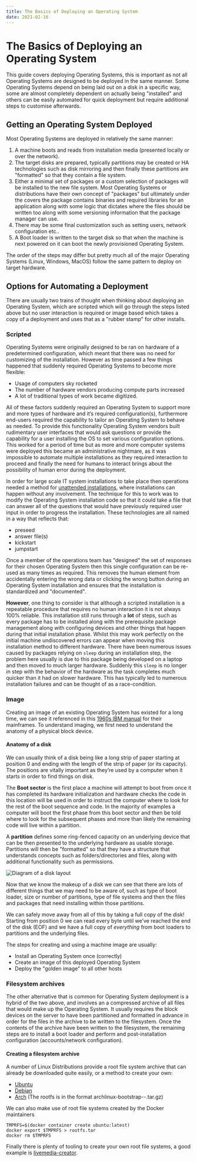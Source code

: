```yaml
---
title: The Basics of Deploying an Operating System
date: 2021-02-16
---
```


# The Basics of Deploying an Operating System

This guide covers deploying Operating Systems, this is important as not all Operating Systems are designed to be deployed in the same manner.
Some Operating Systems depend on being laid out on a disk in a specific way, some are almost completely dependent on actually being "installed" and others can be easily automated for quick deployment but require additional steps to customise afterwards.

## Getting an Operating System Deployed

Most Operating Systems are deployed in relatively the same manner:

1. A machine boots and reads from installation media (presented locally or over the network).
2. The target disks are prepared, typically partitions may be created or HA technologies such as disk mirroring and then finally these partitions are "formatted" so that they contain a file system.
3. Either a minimal set of packages or a custom selection of packages will be installed to the new file system.
   Most Operating Systems or distributions have their own concept of "packages" but ultimately under the covers the package contains binaries and required libraries for an application along with some logic that dictates where the files should be written too along with some versioning information that the package manager can use.
4. There may be some final customization such as setting users, network configuration etc..
5. A Boot loader is written to the target disk so that when the machine is next powered on it can boot the newly provisioned Operating System.

The order of the steps may differ but pretty much all of the major Operating Systems (Linux, Windows, MacOS) follow the same pattern to deploy on target hardware.

## Options for Automating a Deployment

There are usually two trains of thought when thinking about deploying an Operating System, which are scripted which will go through the steps listed above but no user interaction is required or image based which takes a copy of a deployment and uses that as a "rubber stamp" for other installs.

### Scripted

Operating Systems were originally designed to be ran on hardware of a predetermined configuration, which meant that there was no need for customizing of the installation.
However as time passed a few things happened that suddenly required Operating Systems to become more flexible:

- Usage of computers sky rocketed
- The number of hardware vendors producing compute parts increased
- A lot of traditional types of work became digitized.

All of these factors suddenly required an Operating System to support more and more types of hardware and it’s required configuration(s), furthermore end-users required the capability to tailor an Operating System to behave as needed.
To provide this functionality Operating System vendors built rudimentary user interfaces that would ask questions or provide the capability for a user installing the OS to set various configuration options.
This worked for a period of time but as more and more computer systems were deployed this became an administrative nightmare, as it was impossible to automate multiple installations as they required interaction to proceed and finally the need for humans to interact brings about the possibility of human error during the deployment.

In order for large scale IT system installations to take place then operations needed a method for [unattended installations], where installations can happen without any involvement.
The technique for this to work was to modify the Operating System installation code so that it could take a file that can answer all of the questions that would have previously required user input in order to progress the installation.
These technologies are all named in a way that reflects that:

- preseed
- answer file(s)
- kickstart
- jumpstart

Once a member of the operations team has "designed" the set of responses for their chosen Operating System then this single configuration can be re-used as many times as required.
This removes the human element from accidentally entering the wrong data or clicking the wrong button during an Operating System installation and ensures that the installation is standardized and "documented".

**However**, one thing to consider is that although a scripted installation is a repeatable procedure that requires no human interaction it is not always 100% reliable.
This installation still runs through a **lot** of steps, such as every package has to be installed along with the prerequisite package management along with configuring devices and other things that happen during that initial installation phase.
Whilst this may work perfectly on the initial machine undiscovered errors can appear when moving this installation method to different hardware.
There have been numerous issues caused by packages relying on `sleep` during an installation step, the problem here usually is due to this package being developed on a laptop and then moved to much larger hardware.
Suddenly this `sleep` is no longer in step with the behavior of the hardware as the task completes much quicker than it had on slower hardware.
This has typically led to numerous installation failures and can be thought of as a race-condition.

### Image

Creating an image of an existing Operating System has existed for a long time, we can see it referenced in this [1960s IBM manual] for their mainframes.
To understand imaging, we first need to understand the anatomy of a physical block device.

#### Anatomy of a disk

We can usually think of a disk being like a long strip of paper starting at position 0 and ending with the length of the strip of paper (or its capacity).
The positions are vitally important as they’re used by a computer when it starts in order to find things on disk.

The **Boot sector** is the first place a machine will attempt to boot from once it has completed its hardware initialization and hardware checks the code in this location will be used in order to instruct the computer where to look for the rest of the boot sequence and code.
In the majority of examples a computer will boot the first phase from this boot sector and then be told where to look for the subsequent phases and more than likely the remaining code will live within a partition.

A **partition** defines some ring-fenced capacity on an underlying device that can be then presented to the underlying hardware as usable storage.
Partitions will then be "formatted" so that they have a structure that understands concepts such as folders/directories and files, along with additional functionality such as permissions.

![Diagram of a disk layout]

Now that we know the makeup of a disk we can see that there are lots of different things that we may need to be aware of, such as type of boot loader, size or number of partitions, type of file systems and then the files and packages that need installing within those partitions.

We can safely move away from all of this by taking a full copy of the disk!
Starting from position 0 we can read every byte until we’ve reached the end of the disk (EOF) and we have a full copy of _everything_ from boot loaders to partitions and the underlying files.

The steps for creating and using a machine image are usually:

- Install an Operating System once (correctly)
- Create an image of this deployed Operating System
- Deploy the "golden image" to all other hosts

### Filesystem archives

The other alternative that is common for Operating System deployment is a hybrid of the two above, and involves an a compressed archive of all files that would make up the Operating System.
It usually requires the block devices on the server to have been partitioned and formatted in advance in order for the files in the archive to be written to the filesystem.
Once the contents of the archive have been written to the filesystem, the remaining steps are to install a boot loader and perform and post-installation configuration (accounts/network configuration).

#### Creating a filesystem archive

A number of Linux Distributions provide a root file system archive that can already be downloaded quite easily, or a method to create your own:

- [Ubuntu]
- [Debian]
- [Arch] (The rootfs is in the format archlinux-bootstrap-<version>-<arch>.tar.gz)

We can also make use of root file systems created by the Docker maintainers

```
TMPRFS=$(docker container create ubuntu:latest)
docker export $TMPRFS > rootfs.tar
docker rm $TMPRFS
```

Finally there is plenty of tooling to create your own root file systems, a good example is [livemedia-creator].

[1960s ibm manual]: https://web.archive.org/web/20140701185435/http://www.demorton.com/Tech/$OSTL.pdf
[arch]: https://archive.archlinux.org/iso/
[debian]: https://wiki.debian.org/debootstrap
[diagram of a disk layout]: /images/disk-layout.png
[livemedia-creator]: https://weldr.io/lorax/livemedia-creator.html
[ubuntu]: http://cdimage.ubuntu.com/ubuntu-base/releases/20.04/release/
[unattended installations]: https://en.wikipedia.org/wiki/Installation_(computer_programs)
